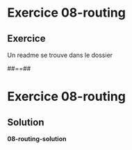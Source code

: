 <!-- .slide: class="exercice" -->
# Exercice 08-routing
## Exercice

Un readme se trouve dans le dossier
<!-- .element: class="bold full-center"-->


##==##

<!-- .slide: class="exercice" -->
# Exercice 08-routing
## Solution
**08-routing-solution**
<!-- .element: class="full-center" -->

